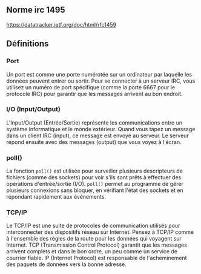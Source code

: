 
## Norme irc 1495
  https://datatracker.ietf.org/doc/html/rfc1459
## Définitions

### Port
Un port est comme une porte numérotée sur un ordinateur par laquelle les données peuvent entrer ou sortir. Pour se connecter à un serveur IRC, vous utilisez un numéro de port spécifique (comme la porte 6667 pour le protocole IRC) pour garantir que les messages arrivent au bon endroit.

### I/O (Input/Output)
L'Input/Output (Entrée/Sortie) représente les communications entre un système informatique et le monde extérieur. Quand vous tapez un message dans un client IRC (input), ce message est envoyé au serveur. Le serveur répond ensuite avec des messages (output) que vous voyez à l'écran.

### poll()
La fonction `poll()` est utilisée pour surveiller plusieurs descripteurs de fichiers (comme des sockets) pour voir s'ils sont prêts à effectuer des opérations d'entrée/sortie (I/O). `poll()` permet au programme de gérer plusieurs connexions sans bloquer, en vérifiant l'état des sockets et en répondant rapidement aux événements.

### TCP/IP
Le TCP/IP est une suite de protocoles de communication utilisés pour interconnecter des dispositifs réseau sur Internet. Pensez à TCP/IP comme à l'ensemble des règles de la route pour les données qui voyagent sur Internet. TCP (Transmission Control Protocol) garantit que les messages arrivent complets et dans le bon ordre, un peu comme un service de courrier fiable. IP (Internet Protocol) est responsable de l'acheminement des paquets de données vers la bonne adresse.
